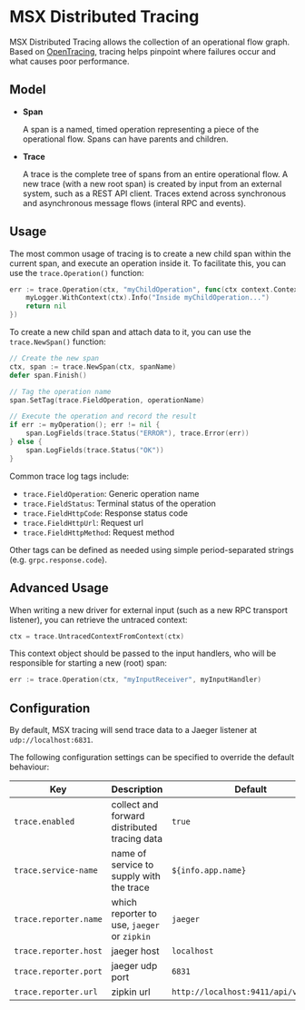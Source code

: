 # MSX Distributed Tracing

MSX Distributed Tracing allows the collection of an operational flow graph.  Based on [OpenTracing](https://opentracing.io/docs/overview/), tracing helps pinpoint where failures occur and what causes poor performance.

## Model

- **Span**

  A span is a named, timed operation representing a piece of the operational flow.  Spans can have parents and children.

- **Trace**

  A trace is the complete tree of spans from an entire operational flow.  A new trace (with a new root span) is created by input from an external system, such as a REST API client.  Traces extend across synchronous and asynchronous message flows (interal RPC and events).

## Usage

The most common usage of tracing is to create a new child span within the current span, and execute an operation inside it.  To facilitate this, you can use the `trace.Operation()` function:

```go
err := trace.Operation(ctx, "myChildOperation", func(ctx context.Context) error { 
    myLogger.WithContext(ctx).Info("Inside myChildOperation...")
    return nil
})
```

To create a new child span and attach data to it, you can use the `trace.NewSpan()` function:

```go
// Create the new span
ctx, span := trace.NewSpan(ctx, spanName)
defer span.Finish()

// Tag the operation name
span.SetTag(trace.FieldOperation, operationName)

// Execute the operation and record the result
if err := myOperation(); err != nil {
    span.LogFields(trace.Status("ERROR"), trace.Error(err))
} else {
    span.LogFields(trace.Status("OK"))
}
```

Common trace log tags include:
- `trace.FieldOperation`: Generic operation name
- `trace.FieldStatus`: Terminal status of the operation
- `trace.FieldHttpCode`: Response status code
- `trace.FieldHttpUrl`: Request url
- `trace.FieldHttpMethod`: Request method

Other tags can be defined as needed using simple period-separated strings (e.g. `grpc.response.code`).

## Advanced Usage

When writing a new driver for external input (such as a new RPC transport listener), you can retrieve the untraced context:

```go
ctx = trace.UntracedContextFromContext(ctx)
```

This context object should be passed to the input handlers, who will be responsible for starting a new (root) span:

```go
err := trace.Operation(ctx, "myInputReceiver", myInputHandler)
```

## Configuration

By default, MSX tracing will send trace data to a Jaeger listener at `udp://localhost:6831`.

The following configuration settings can be specified to override the default behaviour:

| Key                   | Description | Default |
|-----------------------|-------------|---------|
| `trace.enabled`       | collect and forward distributed tracing data | `true` |
| `trace.service-name`  | name of service to supply with the trace | `${info.app.name}` |
| `trace.reporter.name` | which reporter to use, `jaeger` or `zipkin` | `jaeger` |
| `trace.reporter.host` | jaeger host | `localhost` |
| `trace.reporter.port` | jaeger udp port | `6831` |
| `trace.reporter.url`  | zipkin url | `http://localhost:9411/api/v1/spans` |

